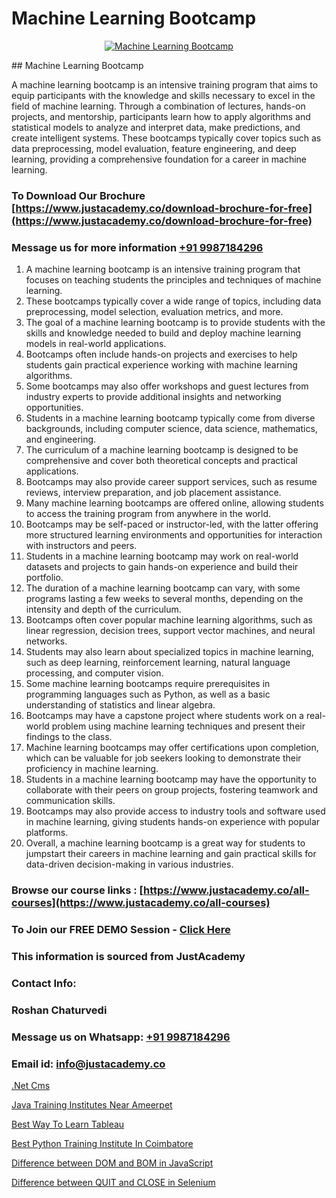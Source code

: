 # Machine Learning Bootcamp

<p align="center">
  <a href="https://justacademy.co/course-detail/machine-learning">
    <img src="https://justacademy.co/storage2/course_image/1709713428_course_image.webp" alt="Machine Learning Bootcamp">
  </a>
</p>
## Machine Learning Bootcamp

A machine learning bootcamp is an intensive training program that aims to equip participants with the knowledge and skills necessary to excel in the field of machine learning. Through a combination of lectures, hands-on projects, and mentorship, participants learn how to apply algorithms and statistical models to analyze and interpret data, make predictions, and create intelligent systems. These bootcamps typically cover topics such as data preprocessing, model evaluation, feature engineering, and deep learning, providing a comprehensive foundation for a career in machine learning.
### To Download Our Brochure [https://www.justacademy.co/download-brochure-for-free](https://www.justacademy.co/download-brochure-for-free)
### Message us for more information [+91 9987184296](https://api.whatsapp.com/send?phone=919987184296)
1) A machine learning bootcamp is an intensive training program that focuses on teaching students the principles and techniques of machine learning.
2) These bootcamps typically cover a wide range of topics, including data preprocessing, model selection, evaluation metrics, and more.
3) The goal of a machine learning bootcamp is to provide students with the skills and knowledge needed to build and deploy machine learning models in real-world applications.
4) Bootcamps often include hands-on projects and exercises to help students gain practical experience working with machine learning algorithms.
5) Some bootcamps may also offer workshops and guest lectures from industry experts to provide additional insights and networking opportunities.
6) Students in a machine learning bootcamp typically come from diverse backgrounds, including computer science, data science, mathematics, and engineering.
7) The curriculum of a machine learning bootcamp is designed to be comprehensive and cover both theoretical concepts and practical applications.
8) Bootcamps may also provide career support services, such as resume reviews, interview preparation, and job placement assistance.
9) Many machine learning bootcamps are offered online, allowing students to access the training program from anywhere in the world.
10) Bootcamps may be self-paced or instructor-led, with the latter offering more structured learning environments and opportunities for interaction with instructors and peers.
11) Students in a machine learning bootcamp may work on real-world datasets and projects to gain hands-on experience and build their portfolio.
12) The duration of a machine learning bootcamp can vary, with some programs lasting a few weeks to several months, depending on the intensity and depth of the curriculum.
13) Bootcamps often cover popular machine learning algorithms, such as linear regression, decision trees, support vector machines, and neural networks.
14) Students may also learn about specialized topics in machine learning, such as deep learning, reinforcement learning, natural language processing, and computer vision.
15) Some machine learning bootcamps require prerequisites in programming languages such as Python, as well as a basic understanding of statistics and linear algebra.
16) Bootcamps may have a capstone project where students work on a real-world problem using machine learning techniques and present their findings to the class.
17) Machine learning bootcamps may offer certifications upon completion, which can be valuable for job seekers looking to demonstrate their proficiency in machine learning.
18) Students in a machine learning bootcamp may have the opportunity to collaborate with their peers on group projects, fostering teamwork and communication skills.
19) Bootcamps may also provide access to industry tools and software used in machine learning, giving students hands-on experience with popular platforms.
20) Overall, a machine learning bootcamp is a great way for students to jumpstart their careers in machine learning and gain practical skills for data-driven decision-making in various industries.

### Browse our course links : [https://www.justacademy.co/all-courses](https://www.justacademy.co/all-courses) 
### To Join our FREE DEMO Session - [Click Here](https://www.justacademy.co/register-for-course-demo)


### This information is sourced from JustAcademy
### Contact Info:
### Roshan Chaturvedi
### Message us on Whatsapp: [+91 9987184296](https://api.whatsapp.com/send?phone=919987184296)
### Email id: [info@justacademy.co](mailto:info@justacademy.co)
                
[.Net Cms](https://www.linkedin.com/pulse/net-cms-justacademy-houston-bc7wf?trackingId=brUV8aRoF7w%2BEHveqMGmCw%3D%3D&lipi=urn%3Ali%3Apage%3Ad_flagship3_company_admin%3B5RzDF0CIQxuDMHcL3MgYhA%3D%3D)

[Java Training Institutes Near Ameerpet](https://www.linkedin.com/pulse/java-training-institutes-near-ameerpet-justacademy-bd3gc?trackingId=DnWoSnwjAu%2BwLtAjz%2F092A%3D%3D&lipi=urn%3Ali%3Apage%3Ad_flagship3_company_admin%3BslXtfIHrQQueVkqQdxGVFw%3D%3D)

[Best Way To Learn Tableau](https://medium.com/@ranepooja/best-way-to-learn-tableau-3f0521e716f9)

[Best Python Training Institute In Coimbatore](https://medium.com/@mahi3106/best-python-training-institute-in-coimbatore-445a833099bd)

[Difference between DOM and BOM in JavaScript](https://justacademyin.github.io/justacademy/difference-between-dom-and-bom-in-javascript)

[Difference between QUIT and CLOSE in Selenium](https://justacademyin.github.io/justacademy/difference-between-quit-and-close-in-selenium)

